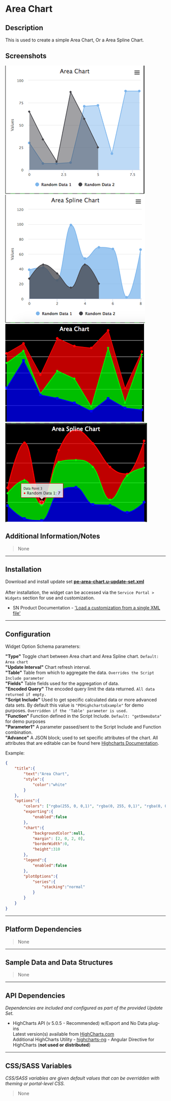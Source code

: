 # Area Chart

## Description

This is used to create a simple Area Chart, Or a Area Spline Chart.

## Screenshots
![alt text](../../images/pe-area-chart.png "Basic Setup")
![alt text](../../images/pe-area-spline-chart.png "Basic Setup")
![alt text](../../images/pe-area-chart-modified.png "Modified Version Using Advanced")
![alt text](../../images/pe-area-spline-chart-modified.png "Modified Version Using Advanced")

## Additional Information/Notes
> None
---
## Installation
Download and install update set **[pe-area-chart.u-update-set.xml](https://github.com/platform-experience/serviceportal-widget-library/blob/master/highcharts/pe-area-chart/pe-area-chart.u-update-set.xml)** <br/><br/>
After installation, the widget can be accessed via the `Service Portal > Widgets` section for use and customization.<br/>
* SN Product Documentation - ['Load a customization from a single XML file'](https://docs.servicenow.com/bundle/jakarta-application-development/page/build/system-update-sets/task/t_SaveAnUpdateSetAsAnXMLFile.html)

---
## Configuration
Widget Option Schema parameters:

**"Type"** Toggle chart between Area chart and Area Spline chart. `Default: Area chart`<br/>
**"Update Interval"** Chart refresh interval.<br/>
**"Table"** Table from which to aggregate the data. `Overrides the Script Include parameter`<br/>
**"Fields"** Table fields used for the aggregation of data.<br/>
**"Encoded Query"** The encoded query limit the data returned.  `All data returned if empty.`<br/>
**"Script Include"** Used to get specific calculated data or more advanced data sets. By default this value is `"PEHighchartsExample"` for demo purposes. `Overridden if the 'Table' parameter is used.`<br/>
**"Function"** Function defined in the Script Include. `Default: "getDemoData"` for demo purposes<br/>
**"Parameter1"** A parameter passed/sent to the Script Include and Function combination.<br/>
**"Advance"** A JSON block; used to set specific attributes of the chart. All attributes that are editable can be found here [Highcharts Documentation](http://api.highcharts.com/highcharts). <br/>

Example:
```json
{
    "title":{
        "text":"Area Chart",
        "style":{
            "color":"white"
        }
    },
    "options":{
        "colors": ["rgba(255, 0, 0,1)", "rgba(0, 255, 0,1)", "rgba(0, 0, 255,1)"],
        "exporting":{
            "enabled":false
        },
        "chart":{
            "backgroundColor":null,
            "margin": [2, 0, 2, 0],
            "borderWidth":0,
            "height":310
        },
		"legend":{
			"enabled":false
		},
        "plotOptions":{
            "series":{
                "stacking":"normal"
            }
        }
    }
}
```
---
## Platform Dependencies
> None
---
## Sample Data and Data Structures
> None
---
## API Dependencies
<i>Dependencies are included and configured as part of the provided Update Set.</i>

* HighCharts API (v 5.0.5 - Recommended)  w/Export and No Data plug-ins
  <br/>Latest version(s) available from [HighCharts.com](http://http://www.highcharts.com/products/highcharts/)
  <br/>Additional HighCharts Utility - [highcharts-ng](https://github.com/pablojim/highcharts-ng) - Angular Directive for HighCharts (__not used or distributed__)

---
## CSS/SASS Variables
_CSS/SASS variables are given default values that can be overridden with theming or portal-level CSS._
> None
